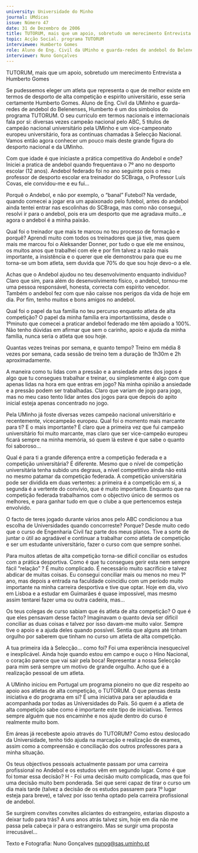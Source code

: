 ```yaml
---
university: Universidade do Minho
journal: UMdicas
issue: Número 47
date: 31 de Dezembro de 2006
title: TUTORUM, mais que um apoio, sobretudo um merecimento Entrevista a Humberto Gomes
topic: Acção Social. programa TUTORUM
interviewee: Humberto Gomes
role: Aluno de Eng. Civil da UMinho e guarda-redes de andebol do Belenenses
interviewer: Nuno Gonçalves
---
```




TUTORUM, mais que um apoio, sobretudo um merecimento
Entrevista a Humberto Gomes


Se pudessemos eleger um atleta que representa o que de melhor existe em termos de
desporto de alta competição e espirito universitário, esse seria certamente Humberto
Gomes. Aluno de Eng. Civil da UMinho e guarda-redes de andebol do Belenenses,
Humberto é um dos simbolos do programa TUTORUM. O seu curriculo em termos
nacionais e internacionais fala por si: diversas vezes campeão nacional pelo ABC, 5
titulos de campeão nacional universitário pela UMinho e um vice-campeonato europeu
universitário, fora as continuas chamadas à Selecção Nacional. Vamos então agora
conhecer um pouco mais deste grande figura do desporto nacional e da UMinho.


Com que idade é que iniciaste a prática competitiva
do Andebol e onde?
Iniciei a pratica de andebol quando frequentava o 7º
ano no desporto escolar (12 anos). Andebol federado
foi no ano seguinte pois o meu professor de desporto
escolar era treinador do SCBraga, o Professor Luís
Covas, ele convidou-me e eu fui…


Porquê o Andebol, e não por exemplo, o “banal”
Futebol?
Na verdade, quando comecei a jogar era um
apaixonado pelo futebol, antes do andebol ainda tentei
entrar nas escolinhas do SCBraga, mas como não
consegui, resolvi ir para o andebol, pois era um
desporto que me agradava muito…e agora o andebol é
a minha paixão.


Qual foi o treinador que mais te marcou no teu
processo de formação e porquê?
Aprendi muito com todos os treinadores que já tive, mas
quem mais me marcou foi o Aleksander Donner, por
tudo o que ele me ensinou, os muitos anos que
trabalhei com ele e por fim talvez a razão mais
importante, a insistência e o querer que ele demonstrou
para que eu me torna-se um bom atleta, sem duvida
que 70% do que sou hoje devo-o a ele.


Achas que o Andebol ajudou no teu
desenvolvimento enquanto individuo?
Claro que sim, para além do desenvolvimento físico, o
andebol, tornou-me uma pessoa responsável, honesta,
correcta com espírito vencedor. Também o andebol fez
com que não caísse nos perigos da vida de hoje em dia.
Por fim, tenho muitos e bons amigos no andebol.


Qual foi o papel da tua familia no teu percurso
enquanto atleta de alta competição?
O papel da minha família era importantíssima, desde o
1ºminuto que comecei a praticar andebol federado me
têm apoiado a 100%. Não tenho dúvidas em afirmar
que sem o carinho, apoio e ajuda da minha família,
nunca seria o atleta que sou hoje.


Quantas vezes treinas por semana, e quanto
tempo?
Treino em média 8 vezes por semana, cada sessão de
treino tem a duração de 1h30m e 2h aproximadamente.


A maneira como tu lidas com a pressão e a
ansiedade antes dos jogos é algo que tu consegues
trabalhar e treinar, ou simplesmente é algo com que
apenas lidas na hora em que entras em jogo?
Na minha opinião a ansiedade e a pressão podem ser
trabalhadas. Claro que variam de jogo para jogo, mas
no meu caso tento lidar antes dos jogos para que
depois do apito inicial esteja apenas concentrado no
jogo.


Pela UMinho já foste diversas vezes campeão
nacional universitário e recentemente, vicecampeão europeu. Qual foi o momento mais
marcante para ti? E o mais importante?
È claro que a primeira vez que fui campeão universitário
foi muito marcante, mas claro que ser vice-campeão
europeu ficará sempre na minha memória, só quem lá
esteve é que sabe o quanto foi saboroso…


Qual é para ti a grande diferença entre a competição
federada e a competição universitária?
É diferente. Mesmo que o nível de competição
universitária tenha subido uns degraus, a nível
competitivo ainda não está no mesmo patamar da
competição federada. A competição universitária pode
ser dividida em duas vertentes: a primeira é a
competição em si, a segunda é a vertente do convívio,
que é muito importante. Enquanto que na competição
federada trabalhamos com o objectivo único de sermos
os melhores, e para ganhar tudo em que o clube a que
pertencemos esteja envolvido.


O facto de teres jogado durante vários anos pelo
ABC condicionou a tua escolha de Universidades
quando concorreste? Porque?
Desde muito cedo que o curso de Engenharia Civil faz
parte dos meus planos. Tive a sorte de juntar o útil ao
agradável e continuar a trabalhar como atleta de
competição e ser um estudante universitário, fazer o
curso com que sempre sonhei.


Para muitos atletas de alta competição torna-se
difícil conciliar os estudos com a prática
desportiva. Como é que tu consegues gerir esta
nem sempre fácil “relação” ?
É muito complicado. É necessário muito sacrifício e
talvez abdicar de muitas coisas. Eu consegui conciliar
mais ou menos no meu 1º ano, mas depois a entrada na
faculdade coincidiu com um período muito importante
na minha carreira desportiva e tive que optar. Hoje em
dia, vivo em Lisboa e a estudar em Guimarães é quase
impossível, mas mesmo assim tentarei fazer uma ou
outra cadeira, mas…


Os teus colegas de curso sabiam que és atleta de
alta competição? O que é que eles pensavam desse
facto?
Imaginavam o quanto devia ser difícil conciliar as duas
coisas e talvez por isso davam-me muito valor. Sempre
tive o apoio e a ajuda deles quando possível. Sentia que
alguns até tinham orgulho por saberem que tinham no
curso um atleta de alta competição.


A tua primeira ida à Selecção… como foi?
Foi uma experiência inesquecível e inexplicável. Ainda
hoje quando estou em campo e ouço o Hino Nacional, o
coração parece que vai sair pela boca! Representar a
nossa Selecção para mim será sempre um motivo de
grande orgulho. Acho que é a realização pessoal de um
atleta.


A UMinho iniciou em Portugal um programa
pioneiro no que diz respeito ao apoio aos atletas de
alta competição, o TUTORUM. O que pensas desta
iniciativa e do programa em si?
É uma iniciativa para ser aplaudida e acompanhada por
todas as Universidades do País. Só quem é a atleta de
alta competição sabe como é importante este tipo de
iniciativas. Termos sempre alguém que nos encaminhe
e nos ajude dentro do curso é realmente muito bom.


Em áreas já recebeste apoio através do TUTORUM?
Como estou deslocado da Universidade, tenho tido
ajuda na marcação e realização de exames, assim
como a compreensão e conciliação dos outros
professores para a minha situação.


Os teus objectivos pessoais actualmente passam
por uma carreira profissional no Andebol e os
estudos vêm em segundo lugar. Como é que foi
tomar essa decisão?
H - Foi uma decisão muito complicada, mas que foi uma
decisão muito bem ponderada. Sei que serei capaz de
tirar o curso um dia mais tarde (talvez a decisão de os
estudos passarem para 1º lugar esteja para breve), e
talvez por isso tenha optado pela carreira profissional
de andebol.


Se surgirem convites convites aliciantes do
estrangeiro, estarias disposto a deixar tudo para
trás?
A uns anos atrás talvez sim, hoje em dia não me passa
pela cabeça ir para o estrangeiro. Mas se surgir uma
proposta irrecusável…


Texto e Fotografia:  Nuno Gonçalves
nunog@sas.uminho.pt